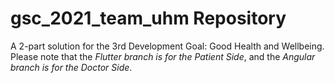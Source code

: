 # gsc_2021_team_uhm Repository
A 2-part solution for the 3rd Development Goal: Good Health and Wellbeing.
Please note that the *Flutter branch is for the Patient Side*, and the *Angular branch is for the Doctor Side*.
